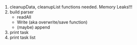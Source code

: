 <!-- 1. verify and improve init task and init list
    - malloc error handling for reliability -->
1. cleanupData, cleanupList functions needed. Memory Leaks!!!
1. build parser
    - readAll
    - Write (aka overwrite/save function)
    - (maybe) append
2. print task
3. print task list